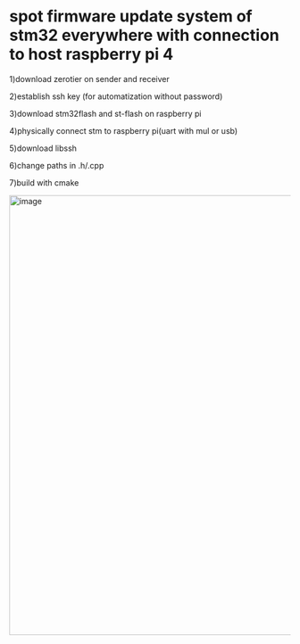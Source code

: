 # spot firmware update system of stm32 everywhere with connection to host raspberry pi 4



1)download zerotier on sender and receiver  

2)establish ssh key (for automatization without password)  

3)download stm32flash and st-flash on raspberry pi  

4)physically connect stm to raspberry pi(uart with mul or usb)

5)download libssh

6)change paths in .h/.cpp

7)build with cmake



<img width="1075" height="789" alt="image" src="https://github.com/user-attachments/assets/14c28a42-8cbb-4ca2-b9b6-be0d63a14d23" />
